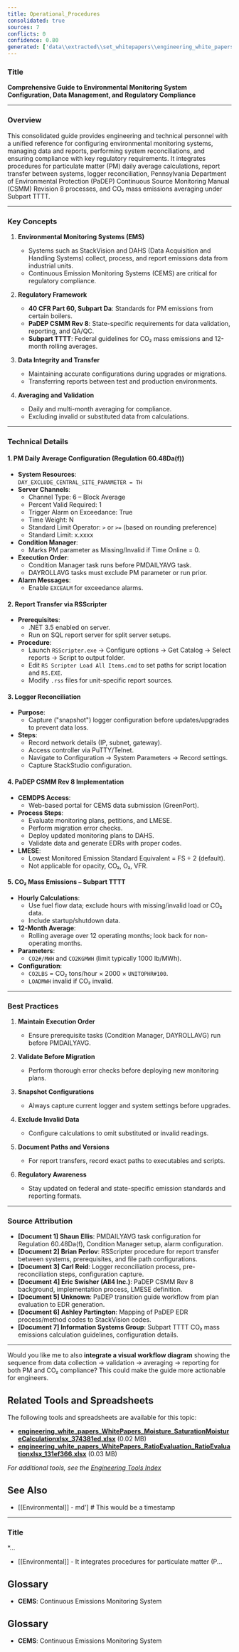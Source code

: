 ```yaml
---
title: Operational_Procedures
consolidated: true
sources: 7
conflicts: 0
confidence: 0.80
generated: ['data\\extracted\\set_whitepapers\\engineering_white_papers_WhitePapers_Calculations_ConfigurePMDAILYAVGProcessNowTaskforRegulation6048Dafdocx_3992f4be.md', 'data\\extracted\\set_whitepapers\\engineering_white_papers_WhitePapers_CopyReportsrsscripter_RSScripterProceduredocx_b431424a.md', 'data\\extracted\\set_whitepapers\\engineering_white_papers_WhitePapers_LoggerReconciliation_ProcessforEngineeringLoggerReconciliationsMay2019docx_9734c828.md', 'data\\extracted\\set_whitepapers\\engineering_white_papers_WhitePapers_PADEPRev8_ExternalDOC-csmm_8_implementation___lesson_learned_standardspdf_2143f765.md', 'data\\extracted\\set_whitepapers\\engineering_white_papers_WhitePapers_PADEPRev8_PaDEPProcessGuidexlsx_e36a4dcc.md', 'data\\extracted\\set_whitepapers\\engineering_white_papers_WhitePapers_PADEPRev8_ProcessCodesforPaDEPEDRmaptoReasonCodesinStackVisionasdodocx_117b25f1.md', 'data\\extracted\\set_whitepapers\\engineering_white_papers_WhitePapers_Regulations_SubpartTTTT-CO2MassEmissions12MonthAverageGuidelinesRev11-01-21pdf_91bcb2f5.md']  # This would be a timestamp
---
```


### Title
**Comprehensive Guide to Environmental Monitoring System Configuration, Data Management, and Regulatory Compliance**

---

### Overview
This consolidated guide provides engineering and technical personnel with a unified reference for configuring environmental monitoring systems, managing data and reports, performing system reconciliations, and ensuring compliance with key regulatory requirements. It integrates procedures for particulate matter (PM) daily average calculations, report transfer between systems, logger reconciliation, Pennsylvania Department of Environmental Protection (PaDEP) Continuous Source Monitoring Manual (CSMM) Revision 8 processes, and CO₂ mass emissions averaging under Subpart TTTT.

---

### Key Concepts

1. **Environmental Monitoring Systems (EMS)**
   - Systems such as StackVision and DAHS (Data Acquisition and Handling Systems) collect, process, and report emissions data from industrial units.
   - Continuous Emission Monitoring Systems (CEMS) are critical for regulatory compliance.

2. **Regulatory Framework**
   - **40 CFR Part 60, Subpart Da**: Standards for PM emissions from certain boilers.
   - **PaDEP CSMM Rev 8**: State-specific requirements for data validation, reporting, and QA/QC.
   - **Subpart TTTT**: Federal guidelines for CO₂ mass emissions and 12-month rolling averages.

3. **Data Integrity and Transfer**
   - Maintaining accurate configurations during upgrades or migrations.
   - Transferring reports between test and production environments.

4. **Averaging and Validation**
   - Daily and multi-month averaging for compliance.
   - Excluding invalid or substituted data from calculations.

---

### Technical Details

#### 1. PM Daily Average Configuration (Regulation 60.48Da(f))
- **System Resources**:  
  `DAY_EXCLUDE_CENTRAL_SITE_PARAMETER = TH`
- **Server Channels**:  
  - Channel Type: 6 – Block Average  
  - Percent Valid Required: 1  
  - Trigger Alarm on Exceedance: True  
  - Time Weight: N  
  - Standard Limit Operator: `>` or `>=` (based on rounding preference)  
  - Standard Limit: x.xxxx
- **Condition Manager**:  
  - Marks PM parameter as Missing/Invalid if Time Online = 0.
- **Execution Order**:  
  - Condition Manager task runs before PMDAILYAVG task.  
  - DAYROLLAVG tasks must exclude PM parameter or run prior.
- **Alarm Messages**:  
  - Enable `EXCEALM` for exceedance alarms.

#### 2. Report Transfer via RSScripter
- **Prerequisites**:  
  - .NET 3.5 enabled on server.  
  - Run on SQL report server for split server setups.
- **Procedure**:  
  - Launch `RSScripter.exe` → Configure options → Get Catalog → Select reports → Script to output folder.  
  - Edit `RS Scripter Load All Items.cmd` to set paths for script location and `RS.EXE`.  
  - Modify `.rss` files for unit-specific report sources.

#### 3. Logger Reconciliation
- **Purpose**:  
  - Capture ("snapshot") logger configuration before updates/upgrades to prevent data loss.
- **Steps**:  
  - Record network details (IP, subnet, gateway).  
  - Access controller via PuTTY/Telnet.  
  - Navigate to Configuration → System Parameters → Record settings.  
  - Capture StackStudio configuration.

#### 4. PaDEP CSMM Rev 8 Implementation
- **CEMDPS Access**:  
  - Web-based portal for CEMS data submission (GreenPort).
- **Process Steps**:  
  - Evaluate monitoring plans, petitions, and LMESE.  
  - Perform migration error checks.  
  - Deploy updated monitoring plans to DAHS.  
  - Validate data and generate EDRs with proper codes.
- **LMESE**:  
  - Lowest Monitored Emission Standard Equivalent = FS ÷ 2 (default).  
  - Not applicable for opacity, CO₂, O₂, VFR.

#### 5. CO₂ Mass Emissions – Subpart TTTT
- **Hourly Calculations**:  
  - Use fuel flow data; exclude hours with missing/invalid load or CO₂ data.  
  - Include startup/shutdown data.
- **12-Month Average**:  
  - Rolling average over 12 operating months; look back for non-operating months.
- **Parameters**:  
  - `CO2#/MWH` and `CO2KGMWH` (limit typically 1000 lb/MWh).
- **Configuration**:  
  - `CO2LBS` = CO₂ tons/hour × 2000 × `UNITOPHR#100`.  
  - `LOADMWH` invalid if CO₂ invalid.

---

### Best Practices

1. **Maintain Execution Order**  
   - Ensure prerequisite tasks (Condition Manager, DAYROLLAVG) run before PMDAILYAVG.

2. **Validate Before Migration**  
   - Perform thorough error checks before deploying new monitoring plans.

3. **Snapshot Configurations**  
   - Always capture current logger and system settings before upgrades.

4. **Exclude Invalid Data**  
   - Configure calculations to omit substituted or invalid readings.

5. **Document Paths and Versions**  
   - For report transfers, record exact paths to executables and scripts.

6. **Regulatory Awareness**  
   - Stay updated on federal and state-specific emission standards and reporting formats.

---

### Source Attribution

- **[Document 1] Shaun Ellis**: PMDAILYAVG task configuration for Regulation 60.48Da(f), Condition Manager setup, alarm configuration.
- **[Document 2] Brian Perlov**: RSScripter procedure for report transfer between systems, prerequisites, and file path configurations.
- **[Document 3] Carl Reid**: Logger reconciliation process, pre-reconciliation steps, configuration capture.
- **[Document 4] Eric Swisher (All4 Inc.)**: PaDEP CSMM Rev 8 background, implementation process, LMESE definition.
- **[Document 5] Unknown**: PaDEP transition guide workflow from plan evaluation to EDR generation.
- **[Document 6] Ashley Partington**: Mapping of PaDEP EDR process/method codes to StackVision codes.
- **[Document 7] Information Systems Group**: Subpart TTTT CO₂ mass emissions calculation guidelines, configuration details.

---

Would you like me to also **integrate a visual workflow diagram** showing the sequence from data collection → validation → averaging → reporting for both PM and CO₂ compliance? This could make the guide more actionable for engineers.

## Related Tools and Spreadsheets

The following tools and spreadsheets are available for this topic:

- **[engineering_white_papers_WhitePapers_Moisture_SaturationMoistureCalculationxlsx_374381ed.xlsx](../tools/engineering_white_papers_WhitePapers_Moisture_SaturationMoistureCalculationxlsx_374381ed.xlsx)** (0.02 MB)
- **[engineering_white_papers_WhitePapers_RatioEvaluation_RatioEvaluationxlsx_131ef366.xlsx](../tools/engineering_white_papers_WhitePapers_RatioEvaluation_RatioEvaluationxlsx_131ef366.xlsx)** (0.03 MB)

*For additional tools, see the [Engineering Tools Index](../tools/README.md)*

## See Also

- [[Environmental]] - md']  # This would be a timestamp
---

### Title
*...
- [[Environmental]] - It integrates procedures for particulate matter (P...


## Glossary

- **CEMS**: Continuous Emissions Monitoring System


## Glossary

- **CEMS**: Continuous Emissions Monitoring System

